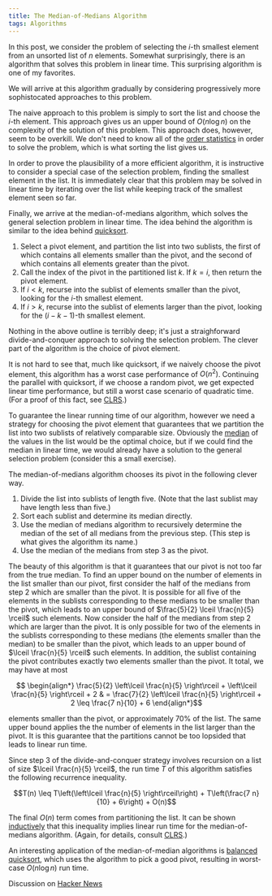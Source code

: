 ```yaml
---
title: The Median-of-Medians Algorithm
tags: Algorithms
---
```


In this post, we consider the problem of selecting the $i$-th smallest element from an unsorted list of $n$ elements.  Somewhat surprisingly, there is an algorithm that solves this problem in linear time.  This surprising algorithm is one of my favorites.

We will arrive at this algorithm gradually by considering progressively more sophistocated approaches to this problem.

The naive approach to this problem is simply to sort the list and choose the $i$-th element.  This approach gives us an upper bound of $O(n \log n)$ on the complexity of the solution of this problem.  This approach does, however, seem to be overkill.  We don't need to know all of the [order statistics](http://en.wikipedia.org/wiki/Order_statistic) in order to solve the problem, which is what sorting the list gives us.

In order to prove the plausibility of a more efficient algorithm, it is instructive to consider a special case of the selection problem, finding the smallest element in the list.  It is immediately clear that this problem may be solved in linear time by iterating over the list while keeping track of the smallest element seen so far.

Finally, we arrive at the median-of-medians algorithm, which solves the general selection problem in linear time.  The idea behind the algorithm is similar to the idea behind [quicksort](http://en.wikipedia.org/wiki/Quicksort).  

1. Select a pivot element, and partition the list into two sublists, the first of which contains all elements smaller than the pivot, and the second of which contains all elements greater than the pivot.
2. Call the index of the pivot in the partitioned list $k$.  If $k = i$, then return the pivot element.
3. If $i < k$, recurse into the sublist of elements smaller than the pivot, looking for the $i$-th smallest element.
4. If $i > k$, recurse into the sublist of elements larger than the pivot, looking for the $(i - k - 1)$-th smallest element.

Nothing in the above outline is terribly deep; it's just a straighforward divide-and-conquer approach to solving the selection problem.  The clever part of the algorithm is the choice of pivot element.

It is not hard to see that, much like quicksort, if we naively choose the pivot element, this algorithm has a worst case performance of $O(n^2)$.  Continuing the parallel with quicksort, if we choose a random pivot, we get expected linear time performance, but still a worst case scenario of quadratic time.  (For a proof of this fact, see [CLRS](http://mitpress.mit.edu/books/introduction-algorithms).)

To guarantee the linear running time of our algorithm, however we need a strategy for choosing the pivot element that guarantees that we partition the list into two sublists of relatively comparable size.  Obviously the [median](http://en.wikipedia.org/wiki/Median) of the values in the list would be the optimal choice, but if we could find the median in linear time, we would already have a solution to the general selection problem (consider this a small exercise).

The median-of-medians algorithm chooses its pivot in the following clever way.

1. Divide the list into sublists of length five.  (Note that the last sublist may have length less than five.)
2. Sort each sublist and determine its median directly.
3. Use the median of medians algorithm to recursively determine the median of the set of all medians from the previous step.  (This step is what gives the algorithm its name.)
4. Use the median of the medians from step 3 as the pivot.

The beauty of this algorithm is that it guarantees that our pivot is not too far from the true median.  To find an upper bound on the number of elements in the list smaller than our pivot, first consider the half of the medians from step 2 which are smaller than the pivot.  It is possible for all five of the elements in the sublists corresponding to these medians to be smaller than the pivot, which leads to an upper bound of $\frac{5}{2} \lceil \frac{n}{5} \rceil$ such elements.  Now consider the half of the medians from step 2 which are larger than the pivot.  It is only possible for two of the elements in the sublists corresponding to these medians (the elements smaller than the median) to be smaller than the pivot, which leads to an upper bound of $\lceil \frac{n}{5} \rceil$ such elements.  In addition, the sublist containing the pivot contributes exactly two elements smaller than the pivot.  It total, we may have at most

$$
\begin{align*}
    \frac{5}{2} \left\lceil \frac{n}{5} \right\rceil + \left\lceil \frac{n}{5} \right\rceil + 2
        & = \frac{7}{2} \left\lceil \frac{n}{5} \right\rceil + 2
          \leq \frac{7 n}{10} + 6
\end{align*}$$

elements smaller than the pivot, or approximately 70% of the list.  The same upper bound applies the the number of elements in the list larger than the pivot.  It is this guarantee that the partitions cannot be too lopsided that leads to linear run time.

Since step 3 of the divide-and-conquer strategy involves recursion on a list of size $\lceil \frac{n}{5} \rceil$, the run time $T$ of this algorithm satisfies the following recurrence inequality.

$$T(n) \leq T\left(\left\lceil \frac{n}{5} \right\rceil\right) + T\left(\frac{7 n}{10} + 6\right) + O(n)$$

The final $O(n)$ term comes from partitioning the list.  It can be shown [inductively](http://en.wikipedia.org/wiki/Mathematical_induction) that this inequality implies linear run time for the median-of-medians algorithm.  (Again, for details, consult [CLRS](http://mitpress.mit.edu/books/introduction-algorithms).)

An interesting application of the median-of-median algorithms is [balanced quicksort](http://xlinux.nist.gov/dads//HTML/balancedqsrt.html), which uses the algorithm to pick a good pivot, resulting in worst-case $O(n \log n)$ run time.

Discussion on [Hacker News](https://news.ycombinator.com/item?id=6628474)

